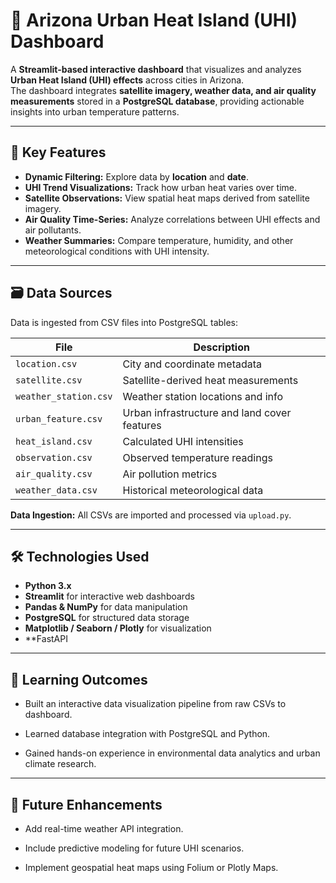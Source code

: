 # 🌆 Arizona Urban Heat Island (UHI) Dashboard

A **Streamlit-based interactive dashboard** that visualizes and analyzes **Urban Heat Island (UHI) effects** across cities in Arizona.  
The dashboard integrates **satellite imagery, weather data, and air quality measurements** stored in a **PostgreSQL database**, providing actionable insights into urban temperature patterns.

---

## 🔧 Key Features

- **Dynamic Filtering:** Explore data by **location** and **date**.  
- **UHI Trend Visualizations:** Track how urban heat varies over time.  
- **Satellite Observations:** View spatial heat maps derived from satellite imagery.  
- **Air Quality Time-Series:** Analyze correlations between UHI effects and air pollutants.  
- **Weather Summaries:** Compare temperature, humidity, and other meteorological conditions with UHI intensity.  

---

## 🗃 Data Sources

Data is ingested from CSV files into PostgreSQL tables:

| File | Description |
|------|-------------|
| `location.csv` | City and coordinate metadata |
| `satellite.csv` | Satellite-derived heat measurements |
| `weather_station.csv` | Weather station locations and info |
| `urban_feature.csv` | Urban infrastructure and land cover features |
| `heat_island.csv` | Calculated UHI intensities |
| `observation.csv` | Observed temperature readings |
| `air_quality.csv` | Air pollution metrics |
| `weather_data.csv` | Historical meteorological data |

**Data Ingestion:** All CSVs are imported and processed via `upload.py`.

---

## 🛠 Technologies Used

- **Python 3.x**  
- **Streamlit** for interactive web dashboards  
- **Pandas & NumPy** for data manipulation  
- **PostgreSQL** for structured data storage  
- **Matplotlib / Seaborn / Plotly** for visualization  
- **FastAPI

---

## 🎯 Learning Outcomes

- Built an interactive data visualization pipeline from raw CSVs to dashboard.

- Learned database integration with PostgreSQL and Python.

- Gained hands-on experience in environmental data analytics and urban climate research.

---

## 📌 Future Enhancements

- Add real-time weather API integration.

- Include predictive modeling for future UHI scenarios.

- Implement geospatial heat maps using Folium or Plotly Maps.
